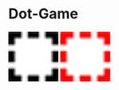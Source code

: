 # Dot-Game
<body>
<img src="DotGame/src/human_vs_ai/images/blk1.png" style="width:100px;height=100px">
<img src="DotGame/src/human_vs_ai/images/red1.png" style="width:100px;height=100px">
</body>
